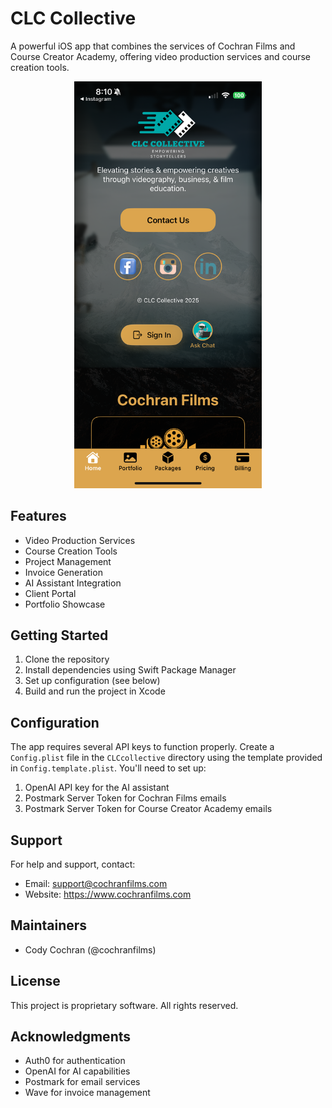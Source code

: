# CLC Collective

A powerful iOS app that combines the services of Cochran Films and Course Creator Academy, offering video production services and course creation tools.

<div align="center"><img src="assets/images/app-screenshot.png" alt="CLC Collective App Screenshot" width="300"/></div>

## Features

- Video Production Services
- Course Creation Tools
- Project Management
- Invoice Generation
- AI Assistant Integration
- Client Portal
- Portfolio Showcase

## Getting Started

1. Clone the repository
2. Install dependencies using Swift Package Manager
3. Set up configuration (see below)
4. Build and run the project in Xcode

## Configuration

The app requires several API keys to function properly. Create a `Config.plist` file in the `CLCcollective` directory using the template provided in `Config.template.plist`. You'll need to set up:

1. OpenAI API key for the AI assistant
2. Postmark Server Token for Cochran Films emails
3. Postmark Server Token for Course Creator Academy emails

## Support

For help and support, contact:
- Email: support@cochranfilms.com
- Website: https://www.cochranfilms.com

## Maintainers

- Cody Cochran (@cochranfilms)

## License

This project is proprietary software. All rights reserved.

## Acknowledgments

- Auth0 for authentication
- OpenAI for AI capabilities
- Postmark for email services
- Wave for invoice management 